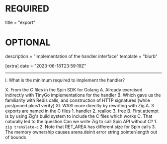 
# REQUIRED
title = "export"

# OPTIONAL
description = "implementation of the handler interface"
template = "blurb"

[extra]
date = "2023-06-18T23:59:19Z"

---

  I. What is the minimum required to implement the handler?

  X. From the C files in the Spin SDK for Golang
     A. Already exercised indirectly with TinyGo implementations for the handler
     B. Which gave us the familiarity with Redis calls, and construction of HTTP signatures  (while postponed pkcs1 verify)
 XI. WASI more directly by rewriting with Zig
     A. 3 exports are named in the C files
        1. handler
        2. realloc
        3. free
     B. First attempt is by using Zig's build system to include the C files which works 
     C. That naturally led to the question Can we write Zig to call Spin API without C?
        1. `zig translate-c`
        2. Note that RET_AREA has different size for Spin calls
        3. The memory ownership causes arena.deinit error string pointer/length out of bounds

 